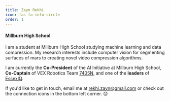 ```yaml
---
title: Zayn Rekhi
icon: fas fa-info-circle
order: 1
---
```


#### Millburn High School


I am a student at Millburn High School studying machine learning and data compression. My research interests include computer vision for segmenting 
surfaces of mars to creating novel video compression algorithms.

I am currently the **Co-President** of the AI Initiative at Millburn High School, **Co-Captain** of VEX Robotics Team [7405N](https://millburnrobotics.org/teams/7405N), and one of the **leaders** of [EssexIQ](https://essexiq.com/).

If you'd like to get in touch, email me at [rekhi.zayn@gmail.com](mailto:rekhi.zayn@gmail.com) or check out the connection icons in the bottom left corner. 😊


